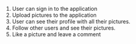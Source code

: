 1. User can sign in to the application
2. Upload pictures to the application
3. User can see their profile with all their pictures.
4. Follow other users and see their pictures.
5. Like a picture and leave a comment